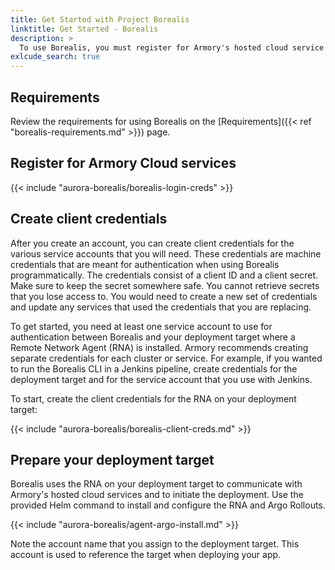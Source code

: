 ```yaml
---
title: Get Started with Project Borealis
linktitle: Get Started - Borealis
description: >
  To use Borealis, you must register for Armory's hosted cloud service and connecting your deployment target to Armory cloud.
exlcude_search: true
---
```


## Requirements

Review the requirements for using Borealis on the [Requirements]({{< ref "borealis-requirements.md" >}}) page.

## Register for Armory Cloud services

{{< include "aurora-borealis/borealis-login-creds" >}}

## Create client credentials

After you create an account, you can create client credentials for the various service accounts that you will need. These credentials are machine credentials that are meant for authentication when using Borealis programmatically. The credentials consist of a client ID and a client secret. Make sure to keep the secret somewhere safe. You cannot retrieve secrets that you lose access to. You would need to create a new set of credentials and update any services that used the credentials that you are replacing.

To get started, you need at least one service account to use for authentication between Borealis and your deployment target where a Remote Network Agent (RNA) is installed. Armory recommends creating separate credentials for each cluster or service. For example, if you wanted to run the Borealis CLI in a Jenkins pipeline, create credentials for the deployment target and for the service account that you use with Jenkins.

To start, create the client credentials for the RNA on your deployment target:

{{< include "aurora-borealis/borealis-client-creds.md" >}}

## Prepare your deployment target

Borealis uses the RNA on your deployment target to communicate with Armory's hosted cloud services and to initiate the deployment. Use the provided Helm command to install and configure the RNA and Argo Rollouts.

{{< include "aurora-borealis/agent-argo-install.md" >}}

Note the account name that you assign to the deployment target. This account is used to reference the target when deploying your app.